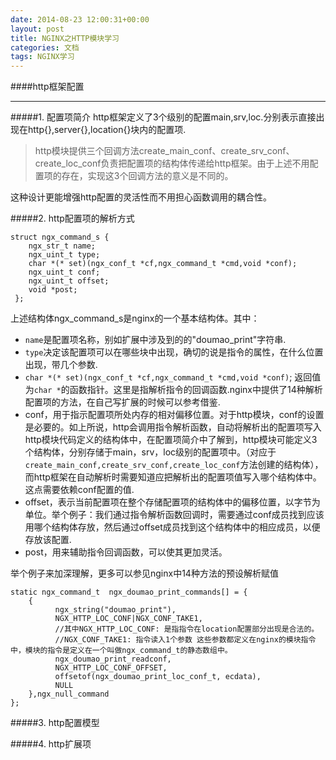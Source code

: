 ```yaml
---
date: 2014-08-23 12:00:31+00:00
layout: post
title: NGINX之HTTP模块学习
categories: 文档
tags: NGINX学习
---
```


####http框架配置


----------

#####1. 配置项简介
http框架定义了3个级别的配置main,srv,loc.分别表示直接出现在http{},server{},location{}块内的配置项.

> http模块提供三个回调方法create_main_conf、create_srv_conf、create_loc_conf负责把配置项的结构体传递给http框架。由于上述不用配置项的存在，实现这3个回调方法的意义是不同的。

这种设计更能增强http配置的灵活性而不用担心函数调用的耦合性。


#####2. http配置项的解析方式

    struct ngx_command_s {
	    ngx_str_t name;
	    ngx_uint_t type;
	    char *(* set)(ngx_conf_t *cf,ngx_command_t *cmd,void *conf);
	    ngx_uint_t conf;
	    ngx_uint_t offset;
	    void *post;
	 };

上述结构体ngx_command_s是nginx的一个基本结构体。其中：

 - `name`是配置项名称，别如扩展中涉及到的的"doumao_print"字符串.
 - `type`决定该配置项可以在哪些块中出现，确切的说是指令的属性，在什么位置出现，带几个参数.
 - `char *(* set)(ngx_conf_t *cf,ngx_command_t *cmd,void *conf)`; 返回值为`char *`的函数指针。这里是指解析指令的回调函数.nginx中提供了14种解析配置项的方法，在自己写扩展的时候可以参考借鉴.
 - conf，用于指示配置项所处内存的相对偏移位置。对于http模块，conf的设置是必要的。如上所说，http会调用指令解析函数，自动将解析出的配置项写入http模块代码定义的结构体中，在配置项简介中了解到，http模块可能定义3个结构体，分别存储于main，srv，loc级别的配置项中。（对应于`create_main_conf,create_srv_conf,create_loc_conf`方法创建的结构体），而http框架在自动解析时需要知道应把解析出的配置项值写入哪个结构体中。这点需要依赖conf配置的值.
 - offset，表示当前配置项在整个存储配置项的结构体中的偏移位置，以字节为单位。举个例子：我们通过指令解析函数回调时，需要通过conf成员找到应该用哪个结构体存放，然后通过offset成员找到这个结构体中的相应成员，以便存放该配置.
 - post，用来辅助指令回调函数，可以使其更加灵活。

举个例子来加深理解，更多可以参见nginx中14种方法的预设解析赋值

    static ngx_command_t  ngx_doumao_print_commands[] = {
	    { 
			  ngx_string("doumao_print"), 
		      NGX_HTTP_LOC_CONF|NGX_CONF_TAKE1,
		      //其中NGX_HTTP_LOC_CONF: 是指指令在location配置部分出现是合法的。
	          //NGX_CONF_TAKE1: 指令读入1个参数 这些参数都定义在nginx的模块指令中，模块的指令是定义在一个叫做ngx_command_t的静态数组中。  
		      ngx_doumao_print_readconf,
		      NGX_HTTP_LOC_CONF_OFFSET, 
		      offsetof(ngx_doumao_print_loc_conf_t, ecdata),
			  NULL 
	    },ngx_null_command
    };

 

#####3. http配置模型

      
#####4. http扩展项
  


